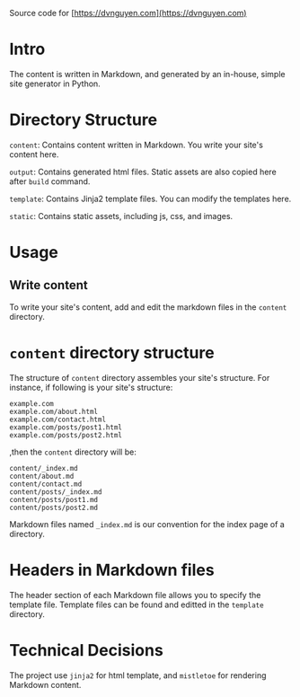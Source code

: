 Source code for [https://dvnguyen.com](https://dvnguyen.com)

# Intro
The content is written in Markdown, and generated by an in-house, simple site generator in Python.

# Directory Structure
`content`: Contains content written in Markdown. You write your site's content here.

`output`: Contains generated html files. Static assets are also copied here after `build` command.

`template`: Contains Jinja2 template files. You can modify the templates here.

`static`: Contains static assets, including js, css, and images.

# Usage
## Write content
To write your site's content, add and edit the markdown files in the `content` directory.

# `content` directory structure
The structure of `content` directory assembles your site's structure. For instance, if following is your site's structure:

```
example.com
example.com/about.html
example.com/contact.html
example.com/posts/post1.html
example.com/posts/post2.html
```

,then the `content` directory will be:

```
content/_index.md
content/about.md
content/contact.md
content/posts/_index.md
content/posts/post1.md
content/posts/post2.md
```

Markdown files named `_index.md` is our convention for the index page of a directory.

# Headers in Markdown files
The header section of each Markdown file allows you to specify the template file. Template files can be found and editted in the `template` directory.

# Technical Decisions
The project use `jinja2` for html template, and `mistletoe` for rendering Markdown content.